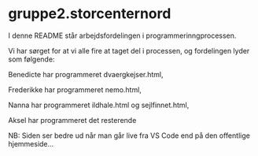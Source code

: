 # gruppe2.storcenternord

I denne README står arbejdsfordelingen i programmerinngprocessen.

Vi har sørget for at vi alle fire at taget del i processen, og fordelingen lyder som følgende:

  Benedicte har programmeret dvaergkejser.html,
  
  Frederikke har programmeret nemo.html, 
  
  Nanna har programmeret ildhale.html og sejlfinnet.html, 
  
  Aksel har programmeret det resterende


NB: Siden ser bedre ud når man går live fra VS Code end på den offentlige hjemmeside...
